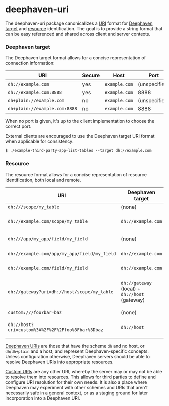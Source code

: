 # deephaven-uri

The deephaven-uri package canonicalizes a [URI](https://en.wikipedia.org/wiki/Uniform_Resource_Identifier) format for
[Deephaven target](src/main/java/io/deephaven/uri/DeephavenTarget.java) and
[resource](src/main/java/io/deephaven/uri/StructuredUri.java) identification.
The goal is to provide a string format that can be easy referenced and shared across client and server contexts.

### Deephaven target

The Deephaven target format allows for a concise representation of connection information:

| URI                           | Secure | Host            | Port          |
|------------------------------ | ------ | --------------- | ------------- |
| `dh://example.com`            | yes    | `example.com`   | (unspecified) |
| `dh://example.com:8888`       | yes    | `example.com`   | 8888          |
| `dh+plain://example.com`      | no     | `example.com`   | (unspecified) |
| `dh+plain://example.com:8888` | no     | `example.com`   | 8888          |

When no port is given, it's up to the client implementation to choose the correct port.

External clients are encouraged to use the Deephaven target URI format when applicable for consistency:

```shell
$ ./example-third-party-app-list-tables --target dh://example.com
```

### Resource

The resource format allows for a concise representation of resource identification, both local and remote.

| URI                                               | Deephaven target                               | Type                    | Type-specific information                        |
|-------------------------------------------------- | ---------------------------------------------- | ----------------------- | ------------------------------------------------ |
| `dh:///scope/my_table`                            | (none)                                         | scope                   | variableName=`my_table`                          |
| `dh://example.com/scope/my_table`                 | `dh://example.com`                             | remote + scope          | variableName=`my_table`                          |
| `dh:///app/my_app/field/my_field`                 | (none)                                         | app                     | applicationId=`my_app` fieldName=`my_field`      |
| `dh://example.com/app/my_app/field/my_field`      | `dh://example.com`                             | remote + app            | applicationId=`my_app` fieldName=`my_field`      |
| `dh://example.com/field/my_field`                 | `dh://example.com`                             | remote + field          | applicationId=`example.com` fieldName=`my_field` |
| `dh://gateway?uri=dh://host/scope/my_table`       | `dh://gateway` (local) + `dh://host` (gateway) | remote + remote + scope | variableName=`my_table`                          |
| `custom:///foo?bar=baz`                           | (none)                                         | custom                  | (custom)                                         |
| `dh://host?uri=custom%3A%2F%2F%2Ffoo%3Fbar%3Dbaz` | `dh://host`                                    | remote + custom         | (custom)                                         |

[Deephaven URIs](src/main/java/io/deephaven/uri/DeephavenUri.java) are those that have the scheme `dh` and no host,
or `dh`/`dh+plain` and a host; and represent Deephaven-specific concepts. Unless configuration otherwise, Deephaven
servers should be able to resolve Deephaven URIs into appropriate resources.

[Custom URIs](src/main/java/io/deephaven/uri/CustomUri.java) are any other URI, whereby the server may or may not be
able to resolve them into resources. This allows for third parties to define and configure URI resolution for their own
needs. It is also a place where Deephaven may experiment with other schemes and URIs that aren't necessarily safe in a
general context, or as a staging ground for later incorporation into a Deephaven URI.
